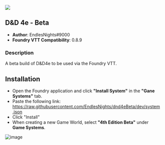 ![](https://img.shields.io/badge/Foundry-v0.8.9-informational)

## D&D 4e - Beta
* **Author**: EndlesNights#9000
* **Foundry VTT Compatibility**: 0.8.9

### Description
A beta build of D&D4e to be used via the Foundry VTT.

## Installation
* Open the Foundry application and click **"Install System"** in the **"Gane Systems"** tab.
* Paste the following link: https://raw.githubusercontent.com/EndlesNights/dnd4eBeta/dev/system.json
* Click "Install"
* When creating a new Game World, select **"4th Edition Beta"** under **Game Systems**.

![image](https://user-images.githubusercontent.com/58280840/122214010-991a4d80-ce77-11eb-8b55-98f537e93ebf.png)

